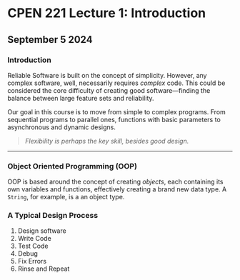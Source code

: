 # **CPEN 221 Lecture 1: Introduction**
## September 5 2024

### Introduction
Reliable Software is built on the concept of simplicity. However, any complex software, well, necessarily requires *complex* code. This could be considered the core difficulty of creating good software—finding the balance between large feature sets and reliability.

Our goal in this course is to move from simple to complex programs. From sequential programs to parallel ones, functions with basic parameters to asynchronous and dynamic designs.

> *Flexibility is perhaps the key skill, besides good design.*

 ---

### Object Oriented Programming (OOP)
OOP is based around the concept of creating *objects*, each containing its own variables and functions, effectively creating a brand new data type. A `String`, for example, is a an object type.

### A Typical Design Process

1. Design software
2. Write Code
3. Test Code
4. Debug
5. Fix Errors
6. Rinse and Repeat

[//]: # (This may be the m`ost platform independent comment)

